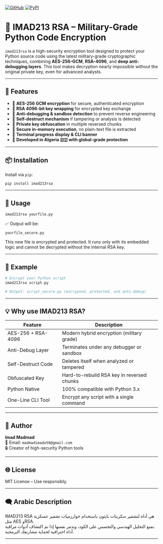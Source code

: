 [![GitHub](https://img.shields.io/badge/GitHub-imad213rsa-000?logo=github)](https://github.com/imadoo27/imad213rsa)
[![PyPI](https://img.shields.io/pypi/v/imad213rsa?color=blue&logo=pypi)](https://pypi.org/project/imad213rsa/)

# 🔐 IMAD213 RSA – Military-Grade Python Code Encryption

`imad213rsa` is a high-security encryption tool designed to protect your Python source code using the latest military-grade cryptographic techniques, combining **AES-256-GCM**, **RSA-4096**, and **deep anti-debugging layers**. This tool makes decryption nearly impossible without the original private key, even for advanced analysts.

---

## 🚀 Features

- 🔐 **AES-256 GCM encryption** for secure, authenticated encryption
- 🔐 **RSA 4096-bit key wrapping** for encrypted key exchange
- 🔐 **Anti-debugging & sandbox detection** to prevent reverse engineering
- 🔐 **Self-destruct mechanism** if tampering or analysis is detected
- 🔐 **Private key obfuscation** in multiple reversed chunks
- 🔐 **Secure in-memory execution**, no plain-text file is extracted
- 🔐 **Terminal progress display & CLI banner**
- 🔐 **Developed in Algeria 🇩🇿 with global-grade protection**

---

## 📦 Installation

Install via `pip`:

```bash
pip install imad213rsa
```

---

## 🔧 Usage

```bash
imad213rsa yourfile.py
```

✅ Output will be:
```
yourfile_secure.py
```

This new file is encrypted and protected. It runs only with its embedded logic and cannot be decrypted without the internal RSA key.

---

## 📄 Example

```bash
# Encrypt your Python script
imad213rsa script.py

# Output: script_secure.py (encrypted, protected, and anti-debug)
```

---

## 💡 Why use IMAD213 RSA?

| Feature                 | Description                                      |
|------------------------|--------------------------------------------------|
| AES-256 + RSA-4096     | Modern hybrid encryption (military grade)        |
| Anti-Debug Layer       | Terminates under any debugger or sandbox         |
| Self-Destruct Code     | Deletes itself when analyzed or tampered         |
| Obfuscated Key         | Hard-to-rebuild RSA key in reversed chunks       |
| Python Native          | 100% compatible with Python 3.x                  |
| One-Line CLI Tool      | Encrypt any script with a single command         |

---

## 👤 Author

**Imad Madmad**  
📧 Email: `madmadimado59@gmail.com`  
🔒 Creator of high-security Python tools  

---

## 🌐 License

MIT License – Use responsibly.

---

## 🗨️ Arabic Description 

IMAD213 RSA هي أداة لتشفير سكربتات بايثون باستخدام خوارزميات تشفير عسكرية مثل AES وRSA.  
تمنع التحليل الهندسي والتجسس على الكود، وتدمر نفسها إذا تم اكتشاف أدوات مراقبة.  
أداة احترافية لحماية مشاريعك البرمجية.

---